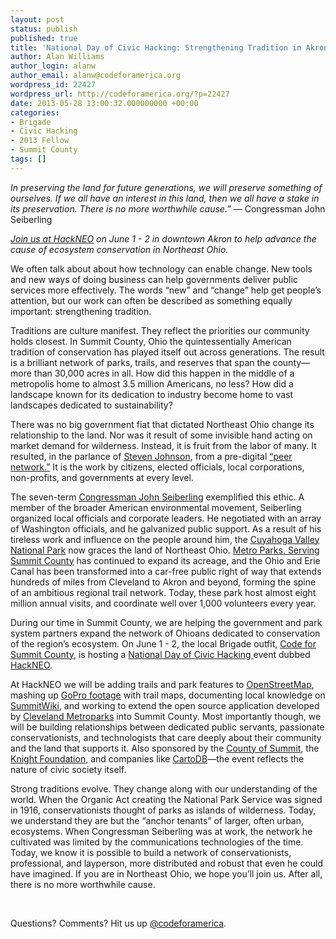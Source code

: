 ```yaml
---
layout: post
status: publish
published: true
title: 'National Day of Civic Hacking: Strengthening Tradition in Akron'
author: Alan Williams
author_login: alanw
author_email: alanw@codeforamerica.org
wordpress_id: 22427
wordpress_url: http://codeforamerica.org/?p=22427
date: 2013-05-28 13:00:32.000000000 +00:00
categories:
- Brigade
- Civic Hacking
- 2013 Fellow
- Summit County
tags: []
---
```

<p dir="ltr"><em>In preserving the land for future generations, we will preserve something of ourselves. If we all have an interest in this land, then we all have a stake in its preservation. There is no more worthwhile cause.”</em> — Congressman John Seiberling</p>
<em><a href="http://hackneo.org/" target="_blank">Join us at HackNEO</a> on June 1 - 2 in downtown Akron to help advance the cause of ecosystem conservation in Northeast Ohio.</em>
<p dir="ltr">We often talk about about how technology can enable change. New tools and new ways of doing business can help governments deliver public services more effectively. The words “new” and “change” help get people’s attention, but our work can often be described as something equally important: strengthening tradition.</p>
Traditions are culture manifest. They reflect the priorities our community holds closest. In Summit County, Ohio the quintessentially American tradition of conservation has played itself out across generations. The result is a brilliant network of parks, trails, and reserves that span the county—more than 30,000 acres in all. How did this happen in the middle of a metropolis home to almost 3.5 million Americans, no less? How did a landscape known for its dedication to industry become home to vast landscapes dedicated to sustainability?

There was no big government fiat that dictated Northeast Ohio change its relationship to the land. Nor was it result of some invisible hand acting on market demand for wilderness. Instead, it is fruit from the labor of many. It resulted, in the parlance of <a href="http://www.stevenberlinjohnson.com/" target="_blank">Steven Johnson</a>, from a pre-digital <a href="http://www.youtube.com/watch?v=BKHDIXn5ZcE" target="_blank">“peer network.”</a> It is the work by citizens, elected officials, local corporations, non-profits, and governments at every level.
<p dir="ltr">The seven-term <a href="http://en.wikipedia.org/wiki/John_F._Seiberling" target="_blank">Congressman John Seiberling</a> exemplified this ethic. A member of the broader American environmental movement, Seiberling organized local officials and corporate leaders. He negotiated with an array of Washington officials, and he galvanized public support. As a result of his tireless work and influence on the people around him, the <a href="http://www.nps.gov/cuva/index.htm" target="_blank">Cuyahoga Valley National Park</a> now graces the land of Northeast Ohio. <a href="http://www.summitmetroparks.org/insidemetroparks/Mission.aspx" target="_blank">Metro Parks, Serving Summit County</a> has continued to expand its acreage, and the Ohio and Erie Canal has been transformed into a car-free public right of way that extends hundreds of miles from Cleveland to Akron and beyond, forming the spine of an ambitious regional trail network. Today, these park host almost eight million annual visits, and coordinate well over 1,000 volunteers every year.</p>
<p dir="ltr">During our time in Summit County, we are helping the government and park system partners expand the network of Ohioans dedicated to conservation of the region’s ecosystem. On June 1 - 2, the local Brigade outfit, <a href="http://codeforsummitcounty.org/" target="_blank">Code for Summit County</a>, is hosting a <a href="http://hackforchange.org/" target="_blank">National Day of Civic Hacking </a>event dubbed <a href="http://hackneo.org/" target="_blank">HackNEO</a>.</p>
At HackNEO we will be adding trails and park features to <a href="http://www.openstreetmap.org/" target="_blank">OpenStreetMap</a>, mashing up <a href="http://gopro.com/" target="_blank">GoPro footage</a> with trail maps, documenting local knowledge on <a href="http://summitwiki.org/" target="_blank">SummitWiki</a>, and working to extend the open source application developed by <a href="http://www.clevelandmetroparks.com/Main/Home.aspx" target="_blank">Cleveland Metroparks</a> into Summit County. Most importantly though, we will be building relationships between dedicated public servants, passionate conservationists, and technologists that care deeply about their community and the land that supports it. Also sponsored by the <a href="https://co.summitoh.net/" target="_blank">County of Summit</a>, the <a href="http://www.knightfoundation.org/" target="_blank">Knight Foundation</a>, and companies like <a href="http://cartodb.com/" target="_blank">CartoDB</a>—the event reflects the nature of civic society itself.

Strong traditions evolve. They change along with our understanding of the world. When the Organic Act creating the National Park Service was signed in 1916, conservationists thought of parks as islands of wilderness. Today, we understand they are but the “anchor tenants” of larger, often urban, ecosystems. When Congressman Seiberling was at work, the network he cultivated was limited by the communications technologies of the time. Today, we know it is possible to build a network of conservationists, professional, and layperson, more distributed and robust that even he could have imagined. If you are in Northeast Ohio, we hope you’ll join us. After all, there is no more worthwhile cause.

&nbsp;

Questions? Comments? Hit us up <a href="http://twitter.com/codeforamerica" target="_blank">@codeforamerica</a>.
